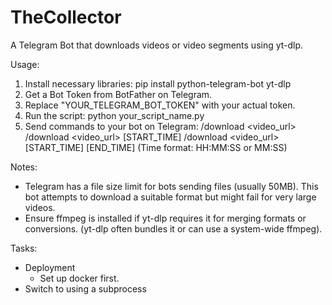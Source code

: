 # TheCollector

A Telegram Bot that downloads videos or video segments using yt-dlp.

Usage:
1. Install necessary libraries:
   pip install python-telegram-bot yt-dlp
2. Get a Bot Token from BotFather on Telegram.
3. Replace "YOUR_TELEGRAM_BOT_TOKEN" with your actual token.
4. Run the script: python your_script_name.py
5. Send commands to your bot on Telegram:
   /download <video_url>
   /download <video_url> [START_TIME]
   /download <video_url> [START_TIME] [END_TIME]
   (Time format: HH:MM:SS or MM:SS)

Notes:
- Telegram has a file size limit for bots sending files (usually 50MB).
  This bot attempts to download a suitable format but might fail for very large videos.
- Ensure ffmpeg is installed if yt-dlp requires it for merging formats or conversions.
  (yt-dlp often bundles it or can use a system-wide ffmpeg).

Tasks:
- Deployment 
  - Set up docker first.
- Switch to using a subprocess